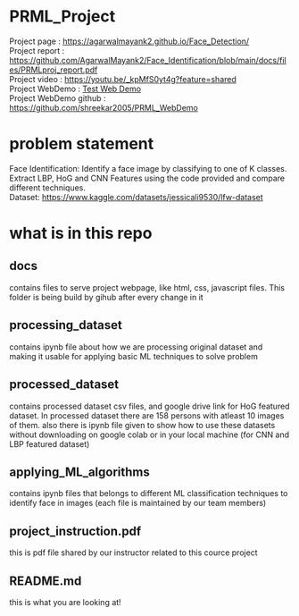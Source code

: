 # PRML_Project
Project page : https://agarwalmayank2.github.io/Face_Detection/ <br>
Project report : https://github.com/AgarwalMayank2/Face_Identification/blob/main/docs/files/PRMLproj_report.pdf <br>
Project video : https://youtu.be/_kpMfS0yt4g?feature=shared <br>
Project WebDemo : <a href="http://34.47.132.24:5000/" target="_blank">Test Web Demo</a> <br>
Project WebDemo github : https://github.com/shreekar2005/PRML_WebDemo


# problem statement
Face Identification: Identify a face image by classifying to one of K classes. Extract LBP, HoG and CNN Features using the code provided and compare different techniques. <br>
Dataset: https://www.kaggle.com/datasets/jessicali9530/lfw-dataset <br>

# what is in this repo
## docs
contains files to serve project webpage, like html, css, javascript files. This folder is being build by gihub after every change in it
## processing_dataset
contains ipynb file about how we are processing original dataset and making it usable for applying basic ML techniques to solve problem
## processed_dataset
contains processed dataset csv files, and google drive link for HoG featured dataset. In processed dataset there are 158 persons with atleast 10 images of them.
also there is ipynb file given to show how to use these datasets without downloading on google colab or in your local machine (for CNN and LBP featured dataset)
## applying_ML_algorithms
contains ipynb files that belongs to different ML classification techniques to identify face in images (each file is maintained by our team members)
## project_instruction.pdf
this is pdf file shared by our instructor related to this cource project
## README.md
this is what you are looking at!
